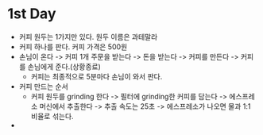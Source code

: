 # 1st Day

- 커피 원두는 1가지만 있다. 원두 이름은 과테말라
- 커피 하나를 판다. 커피 가격은 500원
- 손님이 온다 -> 커피 1개 주문을 받는다 -> 돈을 받는다 -> 커피를 만든다 -> 커피를 손님에게 준다.(상황종료)
  - 커피는 최종적으로 5분마다 손님이 와서 판다.
- 커피 만드는 순서
  - 커피 원두를 grinding 한다 -> 필터에 grinding한 커피를 담는다 -> 에스프레소 머신에서 추출한다 -> 추출 속도는 25초 -> 에스프레소가 나오면 물과 1:1 비율로 섞는다.
- 
